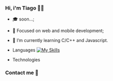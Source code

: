 ### Hi, i'm Tiago 🙋‍♂️

- 🎓 soon...;
- 🎯 Focused on web and mobile development;
- 🌱 I’m currently learning C/C++ and Javascript.

- Languages
[![My Skills](https://skillicons.dev/icons?i=c,cpp,js)](https://skillicons.dev)

- Technologies


### Contact me 💬

